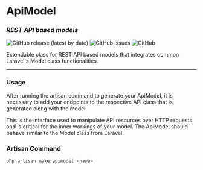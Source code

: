# ApiModel
### _REST API based models_

![GitHub release (latest by date)](https://img.shields.io/github/v/release/leandroschabarum/api-model) ![GitHub issues](https://img.shields.io/github/issues/leandroschabarum/api-model) ![GitHub](https://img.shields.io/github/license/leandroschabarum/api-model)

Extendable class for REST API based models that integrates common Laravel's Model class functionalities.

----

### Usage

After running the artisan command to generate your ApiModel, it is necessary to add
your endpoints to the respective API class that is generated along with the model.

This is the interface used to manipulate API resources over HTTP requests and is critical
for the inner workings of your model. The ApiModel should behave similar to the Model class from Laravel.

### Artisan Command

```bash
php artisan make:apimodel <name>
```
